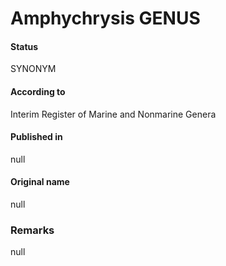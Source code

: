 Amphychrysis GENUS
=======

#### Status
SYNONYM

#### According to
Interim Register of Marine and Nonmarine Genera

#### Published in
null

#### Original name
null

### Remarks
null